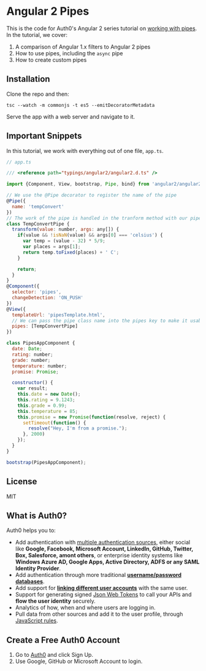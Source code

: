 # Angular 2 Pipes

This is the code for Auth0's Angular 2 series tutorial on [working with pipes](#). In the tutorial, we cover: 

1. A comparison of Angular 1.x filters to Angular 2 pipes
2. How to use pipes, including the `async` pipe
3. How to create custom pipes

## Installation

Clone the repo and then:

    tsc --watch -m commonjs -t es5 --emitDecoratorMetadata

Serve the app with a web server and navigate to it.

## Important Snippets

In this tutorial, we work with everything out of one file, `app.ts`.

```js
// app.ts

/// <reference path="typings/angular2/angular2.d.ts" />

import {Component, View, bootstrap, Pipe, bind} from 'angular2/angular2';

// We use the @Pipe decorator to register the name of the pipe
@Pipe({
  name: 'tempConvert'
})
// The work of the pipe is handled in the tranform method with our pipe's class
class TempConvertPipe {
  transform(value: number, args: any[]) {
    if(value && !isNaN(value) && args[0] === 'celsius') {
      var temp = (value - 32) * 5/9;
      var places = args[1];
      return temp.toFixed(places) + ' C';       
    }

    return;
  }
}
@Component({
  selector: 'pipes',
  changeDetection: 'ON_PUSH'
})
@View({
  templateUrl: 'pipesTemplate.html',
  // We can pass the pipe class name into the pipes key to make it usable in our views
  pipes: [TempConvertPipe]
})

class PipesAppComponent {
  date: Date;
  rating: number;
  grade: number;
  temperature: number;
  promise: Promise;

  constructor() {
    var result;
    this.date = new Date();
    this.rating = 9.1243;
    this.grade = 0.99;
    this.temperature = 85;
    this.promise = new Promise(function(resolve, reject) {
      setTimeout(function() {
        resolve("Hey, I'm from a promise.");
      }, 2000)
    });
  }
}

bootstrap(PipesAppComponent);
```

## License
MIT

## What is Auth0?

Auth0 helps you to:

* Add authentication with [multiple authentication sources](https://docs.auth0.com/identityproviders), either social like **Google, Facebook, Microsoft Account, LinkedIn, GitHub, Twitter, Box, Salesforce, amont others**, or enterprise identity systems like **Windows Azure AD, Google Apps, Active Directory, ADFS or any SAML Identity Provider**.
* Add authentication through more traditional **[username/password databases](https://docs.auth0.com/mysql-connection-tutorial)**.
* Add support for **[linking different user accounts](https://docs.auth0.com/link-accounts)** with the same user.
* Support for generating signed [Json Web Tokens](https://docs.auth0.com/jwt) to call your APIs and **flow the user identity** securely.
* Analytics of how, when and where users are logging in.
* Pull data from other sources and add it to the user profile, through [JavaScript rules](https://docs.auth0.com/rules).

## Create a Free Auth0 Account

1. Go to [Auth0](https://auth0.com) and click Sign Up.
2. Use Google, GitHub or Microsoft Account to login.